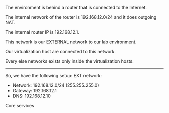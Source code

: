 The environment is behind a router that is connected to the Internet.

The internal network of the router is 192.168.12.0/24 and it does outgoing NAT.

The internal router IP is 192.168.12.1.


This network is our EXTERNAL network to our lab environment.

Our virtualization host are connected to this network.

Every else networks exists only inside the virtualization hosts.

---
So, we have the following setup:
EXT network:
- Network: 192.168.12.0/24 (255.255.255.0)
- Gateway: 192.168.12.1
- DNS: 192.168.12.10

Core services
